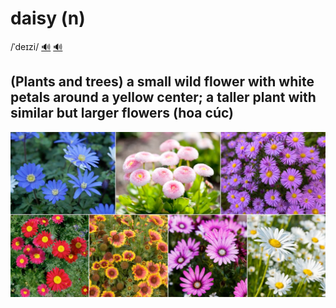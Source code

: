 # daisy (n)

/ˈdeɪzi/ [🔊](https://www.oxfordlearnersdictionaries.com/media/english/uk_pron/d/dai/daisy/daisy__gb_1.mp3) [🔊](https://www.oxfordlearnersdictionaries.com/media/english/us_pron/d/dai/daisy/daisy__us_1.mp3)

## (Plants and trees) a small wild flower with white petals around a yellow center; a taller plant with similar but larger flowers (hoa cúc)

![daisy-3](daisy-3.png)